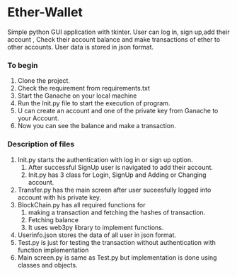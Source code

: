 # Ether-Wallet
Simple python GUI application with tkinter.
User can log in, sign up,add their account , Check their account balance and make transactions of ether to other accounts.
User data is stored in json format.

### To begin
1) Clone the project.
2) Check the requirement from requirements.txt
3) Start the Ganache on your local machine
4) Run the Init.py file to start the execution of program.
5) U can create an account and one of the private key from Ganache to your Account.
6) Now you can see the balance and make a transaction. 



### Description of files
1) Init.py starts the authentication with log in or sign up option.
   1) After successful SignUp user is navigated to add their account.
   2) Init.py has 3 class for Login, SignUp and Adding or Changing account.
2) Transfer.py has the main screen after user suceesfully logged into account with his private key.
3) BlockChain.py has all required functions for
   1) making a transaction and fetching the hashes of transaction.
   2) Fetching balance
   3) It uses web3py library to implement functions.
4) Userinfo.json stores the data of all user in json format.
5) Test.py is just for testing the transaction without authentication with function implementation
6) Main screen.py is same as Test.py but implementation is done using classes and objects.

